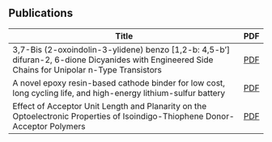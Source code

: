 ---
---

## Publications

|Title|PDF|
|---|---|
|3,7-Bis (2-oxoindolin-3-ylidene) benzo [1,2-b: 4,5-b’] difuran-2, 6-dione Dicyanides with Engineered Side Chains for Unipolar n-Type Transistors|[PDF](/pdfs/2938afc28bac49fc81e137f1edf2b640.pdf)| 
|A novel epoxy resin-based cathode binder for low cost, long cycling life, and high-energy lithium-sulfur battery|[PDF](/pdfs/4c71d6fbdf4a49d386716a85919483e0.pdf)|
|Effect of Acceptor Unit Length and Planarity on the Optoelectronic Properties of Isoindigo-Thiophene Donor-Acceptor Polymers|[PDF](/pdfs/d3889955907c45c0a43325448f48953c.pdf)|
